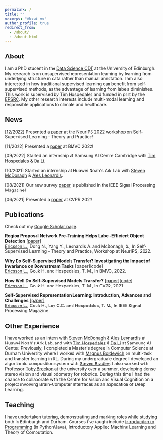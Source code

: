 ```yaml
---
permalink: /
title: ""
excerpt: "About me"
author_profile: true
redirect_from: 
  - /about/
  - /about.html
---
```


## About

I am a PhD student in the [Data Science CDT](http://datascience.inf.ed.ac.uk/) at the University of Edinburgh. My research is on unsupervised representation learning by learning from underlying structure in data rather than manual annotation. I am also interested in how traditional supervised learning can benefit from self-supervised methods, as the advantage of learning from labels diminishes. This work is supervised by [Tim Hospedales](http://homepages.inf.ed.ac.uk/thospeda/) and funded in part by the [EPSRC](https://epsrc.ukri.org/). My other research interests include multi-modal learning and responsible applications to climate and healthcare.

## News

[12/2022] Presented a [paper](https://arxiv.org/abs/2211.09022) at the NeurIPS 2022 workshop on Self-Supervised Learning - Theory and Practice!

[11/2022] Presented a [paper](https://arxiv.org/abs/2111.11398) at BMVC 2022!

[09/2022] Started an internship at Samsung AI Centre Cambridge with [Tim Hospedales](http://homepages.inf.ed.ac.uk/thospeda/) & [Da Li](https://dali-dl.github.io/).

[10/2021] Started an internship at Huawei Noah's Ark Lab with [Steven McDonagh](https://smcdonagh.github.io/) & [Ales Leonardis](https://www.cs.bham.ac.uk/~leonarda/).

[08/2021] Our new survey [paper](https://arxiv.org/abs/2110.09327) is published in the IEEE Signal Processing Magazine!

[06/2021] Presented a [paper](https://arxiv.org/abs/2011.13377) at CVPR 2021!

## Publications

Check out my [Google Scholar page](https://scholar.google.com/citations?user=QRW9NN0AAAAJ).

**Region Proposal Network Pre-Training Helps Label-Efficient Object Detection** [[paper]](https://arxiv.org/abs/2211.09022) </br>
<u>Ericsson L.</u>, Dong N., Yang Y., Leonardis A. and McDonagh, S., In Self-Supervised Learning - Theory and Practice, Workshop at NeurIPS, 2022.

**Why Do Self-Supervised Models Transfer? Investigating the Impact of Invariance on Downstream Tasks** [[paper]](https://arxiv.org/abs/2111.11398)[[code]](https://github.com/linusericsson/ssl-invariances) </br>
<u>Ericsson L.</u>, Gouk H. and Hospedales, T. M., In BMVC, 2022.

**How Well Do Self-Supervised Models Transfer?** [[paper]](https://arxiv.org/abs/2011.13377)[[code]](https://github.com/linusericsson/ssl-transfer) </br>
<u>Ericsson L.</u>, Gouk H. and Hospedales, T. M., In CVPR, 2021.

**Self-Supervised Representation Learning: Introduction, Advances and Challenges** [[paper]](https://arxiv.org/abs/2110.09327) </br>
<u>Ericsson L.</u>, Gouk H., Loy C.C. and Hospedales, T. M., In IEEE Signal Processing Magazine.

## Other Experience
I have worked as an intern with [Steven McDonagh](https://smcdonagh.github.io/) & [Ales Leonardis](https://www.cs.bham.ac.uk/~leonarda/) at Huawei Noah's Ark Lab, and with [Tim Hospedales](http://homepages.inf.ed.ac.uk/thospeda/) & [Da Li](https://dali-dl.github.io/) at Samsung AI Center. Previously, I completed a Master's degree in Computer Science at Durham University where I worked with [Magnus Bordewich](https://community.dur.ac.uk/m.j.r.bordewich/) on multi-task and transfer learning in RL. During my undergraduate degree I developed an algorithmic composition system with [Steven Bradley](https://www.durham.ac.uk/staff/s-p-bradley/). I also worked with Professor [Toby Breckon](http://breckon.eu/toby/) at the university over a summer, developing dense stereo vision and visual odometry for robotics. During this time I had the chance to collaborate with the Centre for Vision and Visual Cognition on a project involving Brain-Computer Interfaces as an application of Deep Learning.

## Teaching

I have undertaken tutoring, demonstrating and marking roles while studying both in Edinburgh and Durham.  Courses I’ve taught include [Introduction to Programming](https://github.com/DurhamIP) (in Python/Java), Introductory Applied Machine Learning and Theory of Computation.

